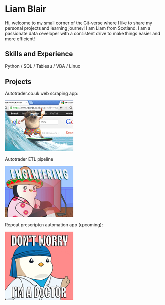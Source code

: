 # Liam Blair

Hi, welcome to my small corner of the Git-verse where I like to share my personal projects and learning journey! I am Liam from Scotland. I am a passionate data developer with a consistent drive to make things easier and more efficient!

## Skills and Experience
Python / SQL / Tableau / VBA / Linux

## Projects

Autotrader.co.uk web scraping app:            

 <a href="https://github.com/liamjblair/autotradervaluationapp">
  <img src="https://github.com/liamjblair/liamjblair/blob/main/giphy.gif" width="220"/>            
<a/>

Autotrader ETL pipeline

 <a href="https://github.com/liamjblair/autotrader_etl_pipeline">
  <img src="https://github.com/liamjblair/liamjblair/blob/main/engineering.gif" width="220"/>            
<a/>

Repeat prescripton automation app (upcoming):

<img src="https://github.com/liamjblair/liamjblair/blob/main/doctor.gif" width="220">


